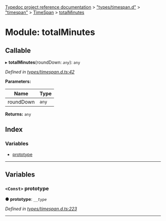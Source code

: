 [Typedoc project reference documentation](../README.md) > ["types/timespan.d"](../modules/_types_timespan_d_.md) > ["timespan"](../modules/_types_timespan_d_._timespan_.md) > [TimeSpan](../classes/_types_timespan_d_._timespan_.timespan.md) > [totalMinutes](../modules/_types_timespan_d_._timespan_.timespan.totalminutes.md)

# Module: totalMinutes

## Callable
▸ **totalMinutes**(roundDown: *`any`*): `any`

*Defined in [types/timespan.d.ts:42](https://github.com/DocuWare/REST-Sample-TS/blob/master/src/types/timespan.d.ts#L42)*

**Parameters:**

| Name | Type |
| ------ | ------ |
| roundDown | `any` |

**Returns:** `any`

## Index

### Variables

* [prototype](_types_timespan_d_._timespan_.timespan.totalminutes.md#prototype)

---

## Variables

<a id="prototype"></a>

### `<Const>` prototype

**● prototype**: *`__type`*

*Defined in [types/timespan.d.ts:223](https://github.com/DocuWare/REST-Sample-TS/blob/master/src/types/timespan.d.ts#L223)*

___

